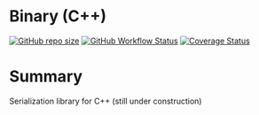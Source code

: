 # Binary (C++)

[![GitHub repo size](https://img.shields.io/github/repo-size/afxres/binary-cxx)](#)
[![GitHub Workflow Status](https://img.shields.io/github/actions/workflow/status/afxres/binary-cxx/build.yml?branch=main)](#)
[![Coverage Status](https://coveralls.io/repos/github/afxres/binary-cxx/badge.svg?branch=main)](https://coveralls.io/github/afxres/binary-cxx?branch=main)

# Summary

Serialization library for C++ (still under construction)
